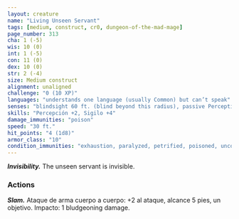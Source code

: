 ```yaml
---
layout: creature
name: "Living Unseen Servant"
tags: [medium, construct, cr0, dungeon-of-the-mad-mage]
page_number: 313
cha: 1 (-5)
wis: 10 (0)
int: 1 (-5)
con: 11 (0)
dex: 10 (0)
str: 2 (-4)
size: Medium construct
alignment: unaligned
challenge: "0 (10 XP)"
languages: "understands one language (usually Common) but can’t speak"
senses: "blindsight 60 ft. (blind beyond this radius), passive Perception 12"
skills: "Percepción +2, Sigilo +4"
damage_immunities: "poison"
speed: "30 ft."
hit_points: "4 (1d8)"
armor_class: "10"
condition_immunities: "exhaustion, paralyzed, petrified, poisoned, unconscious"
---
```


***Invisibility.*** The unseen servant is invisible.

### Actions

***Slam.*** Ataque de arma cuerpo a cuerpo: +2 al ataque, alcance 5 pies, un objetivo. Impacto: 1 bludgeoning damage.